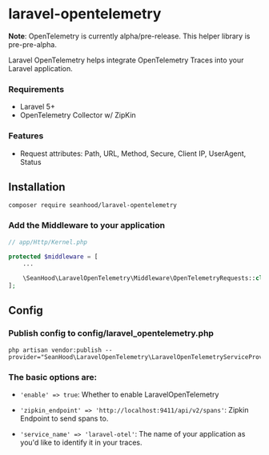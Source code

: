 # laravel-opentelemetry

**Note**: OpenTelemetry is currently alpha/pre-release. This helper library is pre-pre-alpha.


Laravel OpenTelemetry helps integrate OpenTelemetry Traces into your Laravel application.

### Requirements

* Laravel 5+
* OpenTelemetry Collector w/ ZipKin 

### Features

* Request attributes: Path, URL, Method, Secure, Client IP, UserAgent, Status

## Installation

```
composer require seanhood/laravel-opentelemetry
```

### Add the Middleware to your application

```php
// app/Http/Kernel.php

protected $middleware = [
    ...

    \SeanHood\LaravelOpenTelemetry\Middleware\OpenTelemetryRequests::class
];
```

## Config


### Publish config to config/laravel_opentelemetry.php
```
php artisan vendor:publish --provider="SeanHood\LaravelOpenTelemetry\LaravelOpenTelemetryServiceProvider"
```

### The basic options are:

* `'enable' => true`: Whether to enable LaravelOpenTelemetry

* `'zipkin_endpoint' => 'http://localhost:9411/api/v2/spans'`: Zipkin Endpoint to send spans to.

* `'service_name' => 'laravel-otel'`: The name of your application as you'd like to identify it in your traces.